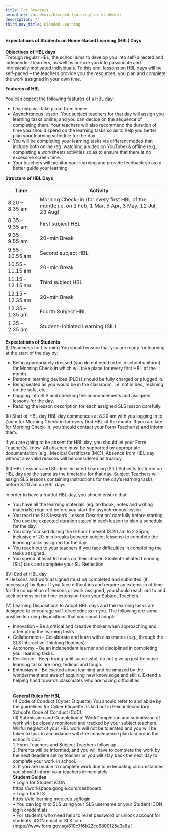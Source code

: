 ```yaml
---
title: For Students
permalink: /academic/blended-learning/for-students/
description: ""
third_nav_title: Blended Learning
---
```

<h4><strong>Expectations of Students on Home-Based Learning (HBL) Days</strong></h4>
<b>Objectives of HBL days</b><br>
Through regular HBL, the school aims to develop you into self-directed and independent learners, as well as nurture you into passionate and intrinsically motivated individuals. To this end, lessons on HBL days will be self-paced – the teachers provide you the resources, you plan and complete the work  assigned in your own time.<br>

<b>Features of HBL</b><br>

You can expect the following features of a HBL day:<br>
<ul>
<li>Learning will take place from home.</li>
<li>Asynchronous lesson. Your subject teachers for that day           will assign you learning tasks online, and you can decide             on the sequence of completing them. Your teachers will             also recommend the duration of time you should spend on         the learning tasks so as to help you better plan your                   learning schedule for the day.</li>
<li>You will be completing your learning tasks via different modes that include both online (eg. watching a video on YouTube) &amp; offline (e.g., completing a worksheet) activities so as to ensure that there is no excessive screen time.</li>
<li>Your teachers will monitor your learning and provide feedback so as to better guide your learning.</li></ul>

<b>Structure of HBL Days</b><br>


| Time | Activity | |
| ----------- | -------- | -------- |
| 8.20 – 8.35 am    | Morning Check-in (for every first HBL of the month; i.e. on 1 Feb, 1 Mar, 5 Apr, 3 May, 12 Jul, 23 Aug)    |     |
8.35 – 9.35 am   | First subject HBL    |     |
9.35 – 9.55 am   | 20-min Break    |     |
9.55 – 10.55 am   | Second subject HBL    |     |
10.55 – 11.15 am   | 20-min Break    |     |
11.15 – 12.15 am    | Third subject HBL    |     |
12.15 – 12.35 am      | 20-min Break    |     |
12.35 – 1.35 am      | Fourth Subject HBL    |     |
1.35 – 2.35 am     | Student-Initiated Learning (SIL)    |     |<br> 

<b>Expectations of Students</b><br>
	(I)	Readiness for Learning
You should ensure that you are ready for learning at the start of the day by:<br>
<ul>
<li>Being appropriately dressed (you do not need to be in school uniform) for Morning Check-in which will take place for every first HBL of the month.</li> 
	<li>Personal learning devices (PLDs) should be fully charged or plugged in.</li>
	<li>Being seated as you would be in the classroom, i.e. not in bed, reclining on the sofa, etc.</li>
	<li>Logging into SLS and checking the announcements and assigned lessons for the day.</li>
	<li>Reading the lesson description for each assigned SLS lesson carefully.</li></ul>

(II)	Start of HBL day
HBL day commences at 8.20 am with you logging in to Zoom for Morning Check-in for every first HBL of the month. If you are late for Morning Check-In, you should contact your Form Teacher(s) and inform them.<br>

If you are going to be absent for HBL day, you should let your Form Teacher(s) know. All absence must be supported by appropriate documentation (e.g., Medical Certificate (MC)). Absence from
HBL day without any valid reasons will be considered as truancy.<br>

(III)	HBL Lessons and Student-Initiated Learning (SIL)
Subjects featured on HBL day are the same as the timetable for that day. Subject Teachers will
assign SLS lessons containing instructions for the day’s learning tasks before 8.20 am on HBL days.<br>

In order to have a fruitful HBL day, you should ensure that:<br>
<ul>
<li>You have all the learning materials (eg. textbook, notes and writing materials) required before you start the asynchronous lesson.</li>
<li>You read the SLS lesson’s ‘Lesson Description’ carefully before starting. You use the expected duration stated in each lesson to plan a schedule for the day.</li>
<li>You stay focused during the 6-hour timeslot (8.20 am to 2.35pm; inclusive of 20-min breaks between subject lessons) to complete the learning tasks assigned for the day.</li>
	<li>You reach out to your teachers if you face difficulties in completing the tasks assigned.</li>
<li>You spend at least 60 mins on their chosen Student-Initiated Learning (SIL) task and complete your SIL Reflection</li></ul>

(IV)	End of HBL day<br>
All lessons and work assigned must be completed and submitted (if necessary) by 6pm. If you face difficulties and require an extension of time for the completion of lessons or work assigned, you should reach out to and seek permission for time extension from your Subject Teachers.<br>

(V)	Learning Dispositions to Adopt
HBL days and the learning tasks are designed to encourage self-directedness in you. The following are some positive learning dispositions that you should adopt:<br>
<ul>
<li>Innovation – Be a critical and creative thinker when approaching and attempting the learning tasks. </li>
<li>Collaboration – Collaborate and learn with classmates (e.g., through the SLS Interactive Thinking Routines)</li>
	<li>Autonomy – Be an independent learner and disciplined in completing your learning tasks.</li>
<li>Resilience – Keep trying until successful; do not give up just because learning tasks are long, tedious and tough. </li>
<li>Enthusiasm – Be excited about learning and be amazed by the wonderment and awe of acquiring new knowledge and skills. Extend a helping hand towards classmates who are having difficulties.</li><br>
	
	


<p><b>General Rules for HBL</b><br>
(I)	Code of Conduct (Cyber Etiquette)
You should refer to and abide by the guidelines for Cyber Etiquette as laid out in Peicai Secondary School’s Code of Conduct (CoC).<br>(II)	Submission and Completion of WorkCompletion and submission of work will be closely monitored and tracked by your subject teachers. Willful neglect of your HBL work will not be tolerated and you will be taken to task in accordance with the consequence plan laid out in the school’s CoC:<br>1.	Form Teachers and Subject Teachers follow up.<br> 2.	Parents will be informed, and you will have to complete the work by the next deadline set by teacher or you will stay back the next day to complete your work in school.<br> 3.	If you are unable to complete work due to extenuating circumstances, you should inform your teachers immediately.<br>
	<b>Student Guides</b><br>
	•	Login for Student iCON<br>
	https://workspace.google.com/dashboard<br>
•	Login for SLS<br>
	https://vle.learning.moe.edu.sg/login <br>
•	You can log in to SLS using your SLS username or your Student iCON login credentials. <br>
•	For students who need help to reset password or unlock account for students' iCON email or SLS can (https://www.form.gov.sg/610c7f6b22cd6800125e3a6a )<br/>
</p><br>
	<p><br></p>
	</ul>